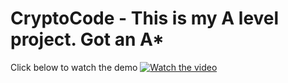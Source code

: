 # CryptoCode - This is my A level project. Got an A*
Click below to watch the demo
[![Watch the video](https://img.youtube.com/vi/M--f0veZaes/hqdefault.jpg)](https://youtu.be/M--f0veZaes)
